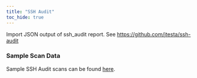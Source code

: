 ```yaml
---
title: "SSH Audit"
toc_hide: true
---
```

Import JSON output of ssh_audit report. See <https://github.com/jtesta/ssh-audit>

### Sample Scan Data
Sample SSH Audit scans can be found [here](https://github.com/DefectDojo/django-DefectDojo/tree/master/unittests/scans/ssh_audit).